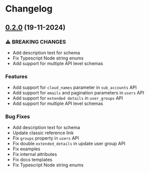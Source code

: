 # Changelog

## [0.2.0](https://github.com/cloudinary/account-provisioning-js/compare/0.1.5...0.2.0) (19-11-2024)


### ⚠ BREAKING CHANGES

* Add description text for schema
* Fix Typescript Node string enums
* Add support for multiple API level schemas


### Features

* Add support for `cloud_names` parameter in `sub_accounts` API
* Add support for `emails` and pagination parameters in `users` API
* Add support for `extended details` in `user_groups` API
* Add support for multiple API level schemas


### Bug Fixes

* Add description text for schema
* Update classic reference link
* Fix `groups` property in `users` API
* Fix double `extended_details` in update user group API
* Fix examples
* Fix internal attributes
* Fix docs templates
* Fix Typescript Node string enums
